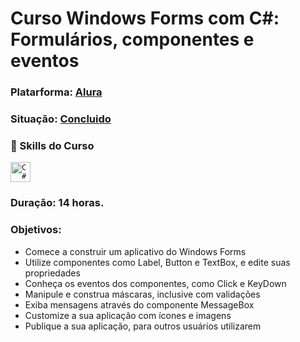 
# Curso Windows Forms com C#: Formulários, componentes e eventos

### Platarforma: [Alura](https://cursos.alura.com.br/course/windows-forms-csharp-formularios-componentes-eventos "Heading link")

### Situação: [Concluido](https://cursos.alura.com.br/certificate/bruno-H/windows-forms-csharp-formularios-componentes-eventos "Heading link")
### 🚀 Skills do Curso
<code><img height="32" src="https://cdn.jsdelivr.net/gh/devicons/devicon@latest/icons/csharp/csharp-original.svg"  alt="C#"/></code>

### Duração: 14 horas.

### Objetivos:
                
- Comece a construir um aplicativo do Windows Forms
- Utilize componentes como Label, Button e TextBox, e edite suas propriedades
-  Conheça os eventos dos componentes, como Click e KeyDown
-  Manipule e construa máscaras, inclusive com validações
-  Exiba mensagens através do componente MessageBox
-  Customize a sua aplicação com ícones e imagens
-  Publique a sua aplicação, para outros usuários utilizarem


